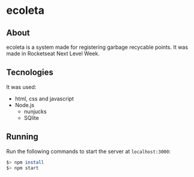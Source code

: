 # ecoleta

## About

ecoleta is a system made for registering garbage recycable points. It was made in Rocketseat Next Level Week.

## Tecnologies

It was used:

* html, css and javascript
* Node.js
  * nunjucks
  * SQlite

## Running

Run the following commands to start the server at `localhost:3000`:

```bash
$> npm install
$> npm start
```
